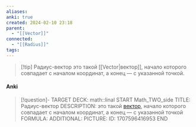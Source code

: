 ```yaml
---
aliases: 
anki: true
created: 2024-02-10 23:18
parent:
  - "[[Vector]]"
connected:
  - "[[Radius]]"
tags:
---
```


> [!tip] Радиус-вектор 
> это такой [[Vector|вектор]], начало которого совпадает с началом координат, а конец — с указанной точкой.

#### Anki
> [!question]-
TARGET DECK: math::linal
START
Math_TWO_side
TITLE: Радиус-вектор
DESCRIPTION: это такой [вектор](app://obsidian.md/Vector), начало которого совпадает с началом координат, а конец — с указанной точкой
FORMULA: 
ADDITIONAL:
PICTURE:
ID: 1707596416953
END